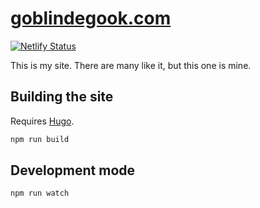 # [goblindegook.com](https://goblindegook.com)

[![Netlify Status](https://api.netlify.com/api/v1/badges/8c447447-6cd6-48a9-be8b-250c7b8f4e0e/deploy-status)](https://app.netlify.com/sites/goblindegook/deploys)

This is my site. There are many like it, but this one is mine.

## Building the site

Requires [Hugo](https://gohugo.io).

```sh
npm run build
```

## Development mode

```sh
npm run watch
```
